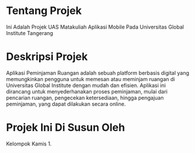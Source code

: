 # Tentang Projek

Ini Adalah Projek UAS Matakuliah Aplikasi Mobile 
Pada Universitas Global Institute Tangerang

# Deskripsi Projek
Aplikasi Peminjaman Ruangan adalah sebuah platform berbasis digital yang memungkinkan pengguna untuk memesan atau meminjam ruangan di Universitas Global Institute dengan mudah dan efisien. Aplikasi ini dirancang untuk menyederhanakan proses peminjaman, mulai dari pencarian ruangan, pengecekan ketersediaan, hingga pengajuan peminjaman, yang dapat dilakukan secara online.
# Projek Ini Di Susun Oleh
Kelompok Kamis
1. 
